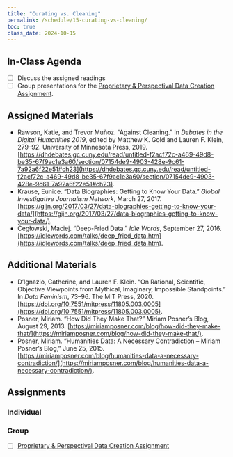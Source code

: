 ```yaml
---
title: "Curating vs. Cleaning"
permalink: /schedule/15-curating-vs-cleaning/
toc: true
class_date: 2024-10-15
---
```


## In-Class Agenda

- [ ] Discuss the assigned readings
- [ ] Group presentations for the [Proprietary & Perspectival Data Creation Assignment]({{site.baseurl}}/proprietary-perspectival-dataset-creation).

## Assigned Materials

- Rawson, Katie, and Trevor Muñoz. “Against Cleaning.” In *Debates in the Digital Humanities 2019*, edited by Matthew K. Gold and Lauren F. Klein, 279–92. University of Minnesota Press, 2019. [https://dhdebates.gc.cuny.edu/read/untitled-f2acf72c-a469-49d8-be35-67f9ac1e3a60/section/07154de9-4903-428e-9c61-7a92a6f22e51#ch23](https://dhdebates.gc.cuny.edu/read/untitled-f2acf72c-a469-49d8-be35-67f9ac1e3a60/section/07154de9-4903-428e-9c61-7a92a6f22e51#ch23).
- Krause, Eunice. “Data Biographies: Getting to Know Your Data.” *Global Investigative Journalism Network*, March 27, 2017. [https://gijn.org/2017/03/27/data-biographies-getting-to-know-your-data/](https://gijn.org/2017/03/27/data-biographies-getting-to-know-your-data/).
- Cegłowski, Maciej. “Deep-Fried Data.” *Idle Words*, September 27, 2016. [https://idlewords.com/talks/deep_fried_data.htm](https://idlewords.com/talks/deep_fried_data.htm).

## Additional Materials

- D’Ignazio, Catherine, and Lauren F. Klein. “On Rational, Scientific, Objective Viewpoints from Mythical, Imaginary, Impossible Standpoints.” In *Data Feminism*, 73–96. The MIT Press, 2020. [https://doi.org/10.7551/mitpress/11805.003.0005](https://doi.org/10.7551/mitpress/11805.003.0005).
- Posner, Miriam. “How Did They Make That?” Miriam Posner’s Blog, August 29, 2013. [https://miriamposner.com/blog/how-did-they-make-that/](https://miriamposner.com/blog/how-did-they-make-that/).
- Posner, Miriam. “Humanities Data: A Necessary Contradiction – Miriam Posner’s Blog,” June 25, 2015. [https://miriamposner.com/blog/humanities-data-a-necessary-contradiction/](https://miriamposner.com/blog/humanities-data-a-necessary-contradiction/).

## Assignments

### Individual

### Group

- [ ] [Proprietary & Perspectival Data Creation Assignment]({{site.baseurl}}/proprietary-perspectival-dataset-creation)